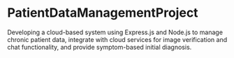 # PatientDataManagementProject
Developing a cloud-based system using Express.js and Node.js to manage chronic patient data, integrate with cloud services for image verification and chat functionality, and provide symptom-based initial diagnosis.
